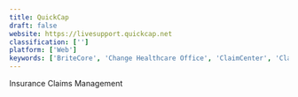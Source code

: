 ```yaml
---
title: QuickCap
draft: false 
website: https://livesupport.quickcap.net
classification: ['']
platform: ['Web']
keywords: ['BriteCore', 'Change Healthcare Office', 'ClaimCenter', 'ClaimXperience', 'ClickClaims', 'CyberSource', 'HIPAA Claim Master', 'My Clients Plus', 'PLEXIS Payer Platforms', 'Pega Claims Management', 'SIMS Claims', 'SimplePractice', 'Snapsheet', 'TheraNest', 'TherapyNotes', 'Virtual Claims Adjuster', 'drchrono', 'mobile claims']
---
```

Insurance Claims Management